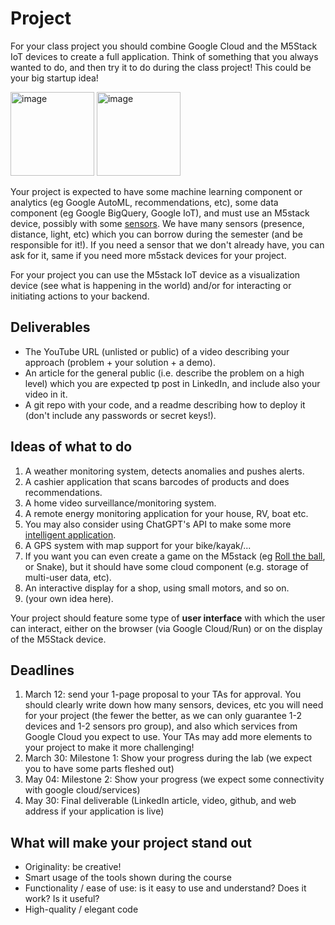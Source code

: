 # Project

For your class project you should combine Google Cloud and the M5Stack IoT devices to create a full application. 
Think of something that you always wanted to do, and then try it to do during the class project! This could be your big startup idea!

<img width="134" alt="image" src="https://user-images.githubusercontent.com/28807066/216301010-7b1297e5-1568-40f8-8bce-b0f545d9d1b4.png">

<img width="134" alt="image" src="https://user-images.githubusercontent.com/28807066/216301115-eaec45d2-e1e9-4b52-8685-ce0531edb72f.png">


Your project is expected to have some machine learning component or analytics (eg Google AutoML, recommendations, etc), some data component (eg Google BigQuery, Google IoT), and must use an M5stack device, possibly with some [sensors](https://shop.m5stack.com/collections/m5-sensor). We have many sensors (presence, distance, light, etc) which you can borrow during the semester (and be responsible for it!). If you need a sensor that we don't already have, you can ask for it, same if you need more m5stack devices for your project. 

For your project you can use the M5stack IoT device as a visualization device (see what is happening in the world) and/or for interacting or initiating actions to your backend.


## Deliverables

- The YouTube URL (unlisted or public) of a video describing your approach (problem + your solution + a demo).
- An article for the general public (i.e. describe the problem on a high level) which you are expected tp post in LinkedIn, and include also your video in it.
- A git repo with your code, and a readme describing how to deploy it (don't include any passwords or secret keys!).

## Ideas of what to do

1. A weather monitoring system, detects anomalies and pushes alerts.
2. A cashier application that scans barcodes of products and does recommendations.
3. A home video surveillance/monitoring system.
4. A remote energy monitoring application for your house, RV, boat etc.
5. You may also consider using ChatGPT's API to make some more [intelligent application](https://www.youtube.com/watch?v=mCk4Rabkmjc).
6. A GPS system with map support for your bike/kayak/...
7. If you want you can even create a game on the M5stack (eg [Roll the ball](https://apps.apple.com/us/app/roll-the-ball-slide-puzzle/id961875786), or Snake), but it should have some cloud component (e.g. storage of multi-user data, etc).
8. An interactive display for a shop, using small motors, and so on.
9. (your own idea here).

Your project should feature some type of **user interface** with which the user can interact, either on the browser (via Google Cloud/Run) or on the display of the M5Stack device.

## Deadlines

1. March 12: send your 1-page proposal to your TAs for approval. You should clearly write down how many sensors, devices, etc you will need for your project (the fewer the better, as we can only guarantee 1-2 devices and 1-2 sensors pro group), and also which services from Google Cloud you expect to use. Your TAs may add more elements to your project to make it more challenging!
2. March 30: Milestone 1: Show your progress during the lab (we expect you to have some parts fleshed out)
3. May 04: Milestone 2: Show your progress (we expect some connectivity with google cloud/services)
4. May 30: Final deliverable (LinkedIn article, video, github, and web address if your application is live)

## What will make your project stand out

- Originality: be creative! 
- Smart usage of the tools shown during the course 
- Functionality / ease of use: is it easy to use and understand? Does it work? Is it useful?
- High-quality / elegant code
